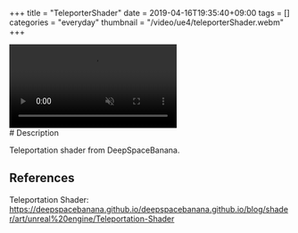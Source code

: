 +++
title = "TeleporterShader"
date = 2019-04-16T19:35:40+09:00
tags = []
categories = "everyday"
thumbnail = "/video/ue4/teleporterShader.webm"
+++

<div class="image">
<video playsinline autoplay muted loop id="vid" src="/video/ue4/teleporterShader.webm" type="video/mp4" style="max-width: 640px;">

</div>

<div class="description">
# Description

Teleportation shader from DeepSpaceBanana.

## References
Teleportation Shader: https://deepspacebanana.github.io/deepspacebanana.github.io/blog/shader/art/unreal%20engine/Teleportation-Shader